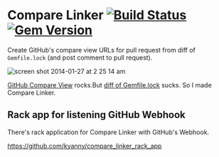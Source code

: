 # Compare Linker [![Build Status][travis-badge]][travis-link] [![Gem Version][gem-badge]][gem-link]

Create GitHub's compare view URLs for pull request from diff of `Gemfile.lock` (and post comment to pull request).

![screen shot 2014-01-27 at 2 25 14 am](https://f.cloud.github.com/assets/10515/2004469/de374152-86ae-11e3-84a0-19e2ef40b959.png)

[GitHub Compare View](https://github.com/blog/612-introducing-github-compare-view) rocks.But [diff of Gemfile.lock](https://github.com/kyanny/compare_linker_demo/pull/14/files) sucks. So I made Compare Linker.

## Rack app for listening GitHub Webhook

There's rack application for Compare Linker with GitHub's Webhook.

https://github.com/kyanny/compare_linker_rack_app

[travis-badge]: https://travis-ci.org/masutaka/compare_linker.svg?branch=master
[travis-link]: https://travis-ci.org/masutaka/compare_linker
[gem-badge]: https://badge.fury.io/rb/compare_linker.svg
[gem-link]: http://badge.fury.io/rb/compare_linker
